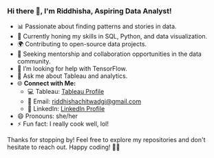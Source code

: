 ### Hi there 👋, I'm Riddhisha, Aspiring Data Analyst!

- 📊 Passionate about finding patterns and stories in data.
- 🧮 Currently honing my skills in SQL, Python, and data visualization.
- 🌍 Contributing to open-source data projects.
- 🤝 Seeking mentorship and collaboration opportunities in the data community.
- 🤔 I’m looking for help with TensorFlow.
- 💬 Ask me about Tableau and analytics.
- 🌐 **Connect with Me:**
  - 💻 Tableau: [Tableau Profile](https://public.tableau.com/app/profile/riddhisha.chitwadgi/vizzes)
  - 📧 Email: [riddhishachitwadgi@gmail.com](mailto:riddhishachitwadgi@gmail.com)
  - 💼 LinkedIn: [LinkedIn Profile](https://www.linkedin.com/in/riddhishachitwadgi/)
- 😄 Pronouns: she/her
- ⚡ Fun fact: I really cook well, lol!
  
Thanks for stopping by! Feel free to explore my repositories and don't hesitate to reach out. Happy coding! 🚀✨

